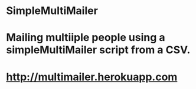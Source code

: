 # SimpleMultiMailer

# Mailing multiiple people using a simpleMultiMailer script from a CSV.

# http://multimailer.herokuapp.com
